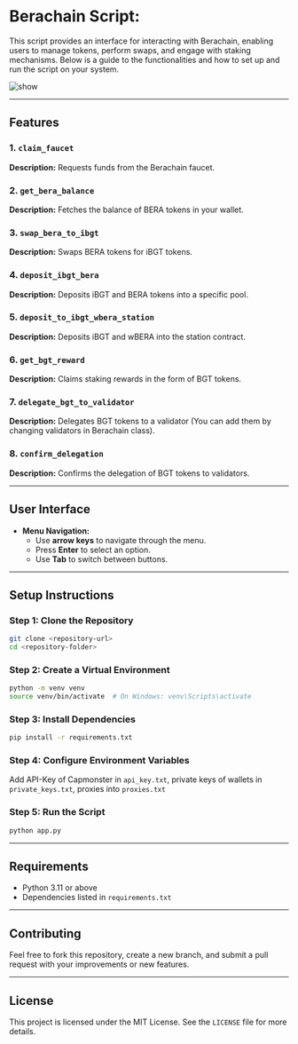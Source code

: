# Berachain Script:

This script provides an interface for interacting with Berachain, enabling users to manage tokens, perform swaps, and engage with staking mechanisms. Below is a guide to the functionalities and how to set up and run the script on your system.

![show](https://github.com/user-attachments/assets/68197c2d-a2d3-486c-ba6c-f12b11a85915)

---

## Features

### 1. `claim_faucet`
**Description:**
Requests funds from the Berachain faucet.
### 2. `get_bera_balance`
**Description:**
Fetches the balance of BERA tokens in your wallet.
### 3. `swap_bera_to_ibgt`
**Description:**
Swaps BERA tokens for iBGT tokens.
### 4. `deposit_ibgt_bera`
**Description:**
Deposits iBGT and BERA tokens into a specific pool.
### 5. `deposit_to_ibgt_wbera_station`
**Description:**
Deposits iBGT and wBERA into the station contract.
### 6. `get_bgt_reward`
**Description:**
Claims staking rewards in the form of BGT tokens.
### 7. `delegate_bgt_to_validator`
**Description:**
Delegates BGT tokens to a validator (You can add them by changing validators in Berachain class).
### 8. `confirm_delegation`
**Description:**
Confirms the delegation of BGT tokens to validators.

---

## User Interface

- **Menu Navigation:**
  - Use **arrow keys** to navigate through the menu.
  - Press **Enter** to select an option.
  - Use **Tab** to switch between buttons.

---

## Setup Instructions

### Step 1: Clone the Repository
```bash
git clone <repository-url>
cd <repository-folder>
```

### Step 2: Create a Virtual Environment
```bash
python -m venv venv
source venv/bin/activate  # On Windows: venv\Scripts\activate
```

### Step 3: Install Dependencies
```bash
pip install -r requirements.txt
```

### Step 4: Configure Environment Variables
Add API-Key of Capmonster in `api_key.txt`, private keys of wallets in `private_keys.txt`, proxies into `proxies.txt`

### Step 5: Run the Script
```bash
python app.py
```

---

## Requirements
- Python 3.11 or above
- Dependencies listed in `requirements.txt`

---

## Contributing
Feel free to fork this repository, create a new branch, and submit a pull request with your improvements or new features.

---

## License
This project is licensed under the MIT License. See the `LICENSE` file for more details.

